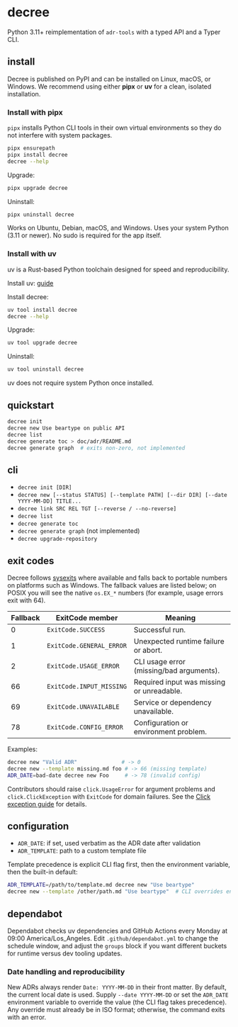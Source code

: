 # decree

Python 3.11+ reimplementation of `adr-tools` with a typed API and a Typer CLI.

## install

Decree is published on PyPI and can be installed on Linux, macOS, or Windows.
We recommend using either **pipx** or **uv** for a clean, isolated installation.

### Install with pipx

`pipx` installs Python CLI tools in their own virtual environments so they do
not interfere with system packages.

```bash
pipx ensurepath
pipx install decree
decree --help
```

Upgrade:

```bash
pipx upgrade decree
```

Uninstall:

```bash
pipx uninstall decree
```

Works on Ubuntu, Debian, macOS, and Windows. Uses your system Python (3.11 or newer). No sudo is required for the app itself.

### Install with uv

uv is a Rust-based Python toolchain designed for speed and reproducibility.

Install uv: [guide](https://docs.astral.sh/uv/getting-started/installation/)

Install decree:

```bash
uv tool install decree
decree --help
```

Upgrade:

```bash
uv tool upgrade decree
```

Uninstall:

```bash
uv tool uninstall decree
```

uv does not require system Python once installed.

## quickstart

```bash
decree init
decree new Use beartype on public API
decree list
decree generate toc > doc/adr/README.md
decree generate graph  # exits non-zero, not implemented
```

## cli

* `decree init [DIR]`
* `decree new [--status STATUS] [--template PATH] [--dir DIR] [--date YYYY-MM-DD] TITLE...`
* `decree link SRC REL TGT [--reverse / --no-reverse]`
* `decree list`
* `decree generate toc`
* `decree generate graph` (not implemented)
* `decree upgrade-repository`

## exit codes

Decree follows [sysexits](https://man.freebsd.org/cgi/man.cgi?query=sysexits&sektion=3) where
available and falls back to portable numbers on platforms such as Windows. The
fallback values are listed below; on POSIX you will see the native `os.EX_*`
numbers (for example, usage errors exit with 64).

| Fallback | ExitCode member | Meaning |
| -------- | --------------- | ------- |
| 0 | `ExitCode.SUCCESS` | Successful run. |
| 1 | `ExitCode.GENERAL_ERROR` | Unexpected runtime failure or abort. |
| 2 | `ExitCode.USAGE_ERROR` | CLI usage error (missing/bad arguments). |
| 66 | `ExitCode.INPUT_MISSING` | Required input was missing or unreadable. |
| 69 | `ExitCode.UNAVAILABLE` | Service or dependency unavailable. |
| 78 | `ExitCode.CONFIG_ERROR` | Configuration or environment problem. |

Examples:

```bash
decree new "Valid ADR"              # -> 0
decree new --template missing.md foo # -> 66 (missing template)
ADR_DATE=bad-date decree new Foo     # -> 78 (invalid config)
```

Contributors should raise `click.UsageError` for argument problems and
`click.ClickException` with `ExitCode` for domain failures. See the
[Click exception guide](https://click.palletsprojects.com/en/stable/exceptions/)
for details.

## configuration

* `ADR_DATE`: if set, used verbatim as the ADR date after validation
* `ADR_TEMPLATE`: path to a custom template file

Template precedence is explicit CLI flag first, then the environment variable, then the
built-in default:

```bash
ADR_TEMPLATE=/path/to/template.md decree new "Use beartype"
decree new --template /other/path.md "Use beartype"  # CLI overrides env var
```

## dependabot

Dependabot checks uv dependencies and GitHub Actions every Monday at 09:00 America/Los_Angeles.
Edit `.github/dependabot.yml` to change the schedule window,
and adjust the `groups` block if you want different buckets for runtime versus dev tooling updates.

### Date handling and reproducibility

New ADRs always render `Date: YYYY-MM-DD` in their front matter. By default, the
current local date is used. Supply `--date YYYY-MM-DD` or set the `ADR_DATE`
environment variable to override the value (the CLI flag takes precedence). Any
override must already be in ISO format; otherwise, the command exits with an
error.
